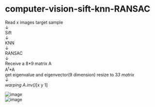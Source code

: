 # computer-vision-sift-knn-RANSAC

Read x images target sample  
↓  
Sift  
↓  
KNN  
↓  
RANSAC  
↓  
Receive a 8\*9 matrix A  
A<sup>t</sup>\*A  
get eigenvalue and eigenvector(9 dimension) resize to 3*3 matrix  
↓  
warping A.inv()*[x y 1]  

![image](https://raw.githubusercontent.com/frank83413/computer-vision-sift-knn-RANSAC/master/img/output.jpg)  
![image](https://raw.githubusercontent.com/frank83413/computer-vision-sift-knn-RANSAC/master/img/output2.jpg)  
